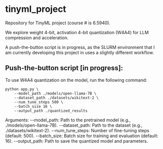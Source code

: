 # tinyml_project
Repository for TinyML project (course # is 6.5940).

We explore weight 4-bit, activation 4-bit quantization (W4A4) for LLM compression and acceleration. 

A push-the-button script is in progress, as the SLURM environment that I am currently developing this project in uses a slightly different workflow.

## Push-the-button script [in progress]: 

To use W4A4 quantization on the model, run the following command:

```
python app.py \
    --model_path ./models/open-llama-7B \
    --dataset_path ./datasets/wikitext-2 \
    --num_tune_steps 500 \
    --batch_size 16 \
    --output_path ./quantized_results
```

Arguments:
    --model_path: Path to the pretrained model (e.g., ./models/open-llama-7B).
    --dataset_path: Path to the dataset (e.g., ./datasets/wikitext-2).
    --num_tune_steps: Number of fine-tuning steps (default: 500).
    --batch_size: Batch size for training and evaluation (default: 16).
    --output_path: Path to save the quantized model and parameters.